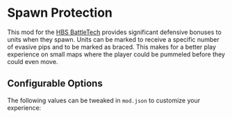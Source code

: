 # Spawn Protection

This mod for the [HBS BattleTech](http://battletechgame.com/) provides significant defensive bonuses to units when they spawn. Units can be marked to receive a specific number of evasive pips and to be marked as braced. This makes for a better play experience on small maps where the player could be pummeled before they could even move.

## Configurable Options

The following values can be tweaked in `mod.json` to customize your experience:


